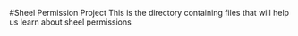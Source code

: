 #Sheel Permission Project
This is the directory containing files that will help us learn about sheel permissions 
